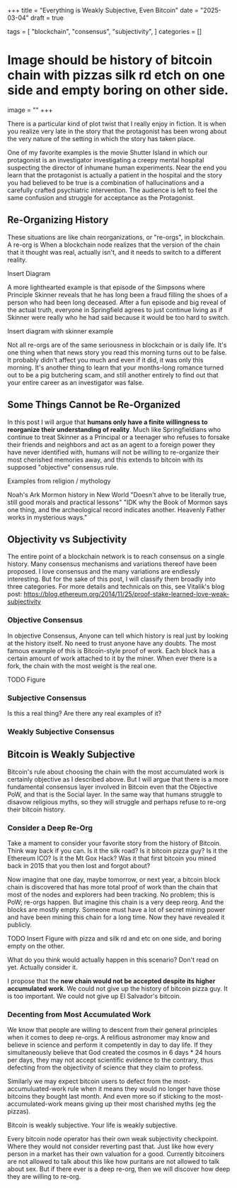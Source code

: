 +++
title = "Everything is Weakly Subjective, Even Bitcoin"
date = "2025-03-04"
draft = true

tags = [
    "blockchain",
    "consensus",
    "subjectivity",
]
categories = []
# Image should be history of bitcoin chain with pizzas silk rd etch on one side and empty boring on other side.
image = ""
+++

There is a particular kind of plot twist that I really enjoy in fiction. It is when you realize very late in the story that the protagonist has been wrong about the very nature of the setting in which the story has taken place.

One of my favorite examples is the movie Shutter Island in which our protagonist is an investigator investigating a creepy mental hospital suspecting the director of inhumane human experiments. Near the end you learn that the protagonist is actually a patient in the hospital and the story you had believed to be true is a combination of hallucinations and a carefully crafted psychiatric intervention. The audience is left to feel the same confusion and struggle for acceptance as the Protagonist.

## Re-Organizing History

These situations are like chain reorganizations, or "re-orgs", in blockchain. A re-org is When a blockchain node realizes that the version of the chain that it thought was real, actually isn't, and it needs to switch to a different reality.

Insert Diagram

A more lighthearted example is that episode of the Simpsons where Principle Skinner reveals that he has long been a fraud filling the shoes of a person who had been long deceased. After a fun episode and big reveal of the actual truth, everyone in Springfield agrees to just continue living as if Skinner were really who he had said because it would be too hard to switch.

Insert diagram with skinner example

Not all re-orgs are of the same seriousness in blockchain or is daily life. It's one thing when that news story you read this morning turns out to be false. It probably didn't affect you much and even if it did, it was only this morning. It's another thing to learn that your months-long romance turned out to be a pig butchering scam, and still another entirely to find out that your entire career as an investigator was false.

## Some Things Cannot be Re-Organized

In this post I will argue that **humans only have a finite willingness to reorganize their understanding of reality**. Much like Springfieldians who continue to treat Skinner as a Principal or a teenager who refuses to forsake their friends and neighbors and act as an agent to a foreign power they have never identified with, humans will not be willing to re-organize their most cherished memories away, and this extends to bitcoin with its supposed "objective" consensus rule.

Examples from religion / mythology

Noah's Ark
Mormon history in New World
"Doesn't ahve to be literally true, still good morals and practical lessons"
"IDK why the Book of Mormon says one thing, and the archeological record indicates another. Heavenly Father works in mysterious ways."

## Objectivity vs Subjectivity

The entire point of a blockchain network is to reach consensus on a single history. Many consensus mechanisms and variations thereof have been proposed. I love consensus and the many variations are endlessly interesting. But for the sake of this post, I will classify them broadly into three categories. For more details and technicals on this, see Vitalik's blog post: https://blog.ethereum.org/2014/11/25/proof-stake-learned-love-weak-subjectivity

### Objective Consensus

In objective Consensus, Anyone can tell which history is real just by looking at the history itself. No need to trust anyone have any doubts. The most famous example of this is Bitcoin-style proof of work. Each block has a certain amount of work attached to it by the miner. When ever there is a fork, the chain with the most weight is the real one.

TODO Figure

### Subjective Consensus

Is this a real thing? Are there any real examples of it?

### Weakly Subjective Consensus


## Bitcoin is Weakly Subjective

Bitcoin's rule about choosing the chain with the most accumulated work is certainly objective as I described above. But I will argue that there is a more fundamental consensus layer involved in Bitcoin even that the Objective PoW, and that is the Social layer. In the same way that humans struggle to disavow religious myths, so they will struggle and perhaps refuse to re-org their bitcoin history.

### Consider a Deep Re-Org

Take a mament to consider your favorite story from the history of Bitcoin. Think way back if you can. Is it the silk road? Is it bitcoin pizza guy? Is it the Ethereum ICO? Is it the Mt Gox Hack? Was it that first bitcoin you mined back in 2015 that you then lost and forgot about?

Now imagine that one day, maybe tomorrow, or next year, a bitcoin block chain is discovered that has more total proof of work than the chain that most of the nodes and explorers had been tracking. No problem; this is PoW; re-orgs happen. But imagine this chain is a very deep reorg. And the blocks are mostly empty. Someone must have a lot of secret mining power and have been mining this chain for a long time. Now they have revealed it publicly.

TODO Insert Figure with pizza and silk rd and etc on one side, and boring empty on the other.

What do you think would actually happen in this scenario? Don't read on yet. Actually consider it.

I propose that the **new chain would not be accepted despite its higher accumulated work**. We could not give up the history of bitcoin pizza guy. It is too important. We could not give up El Salvador's bitcoin.

### Decenting from Most Accumulated Work

We know that people are willing to descent from their general principles when it comes to deep re-orgs. A relifious astronomer may know and believe in science and perform it competently in day to day life. If they simultaneously believe that God created the cosmos in 6 days * 24 hours per days, they may not accept scientific evidence to the contrary, thus defecting from the objectivity of science that they claim to profess.

Similarly we may expect bitcoin users to defect from the most-accumuluated-work rule when it means they would no longer have those bitcoins they bought last month. And even more so if sticking to the most-accumulated-work means giving up their most charished myths (eg the pizzas).

Bitcoin is weakly subjective. Your life is weakly subjective.

Every bitcoin node operator has their own weak subjectivity checkpoint. Where they would not consider reverting past that. Just like how every person in a market has their own valuation for a good. Currently bitcoiners are not allowed to talk about this like how puritans are not allowed to talk about sex. But if there ever is a deep re-org, then we will discover how deep they are willing to re-org.




